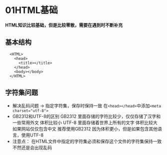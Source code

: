 # 01HTML基础
**HTML知识比较基础，但是比较零散，需要在遇到时不断补充**
## 基本结构
```
  <HTML>
    <head>
      <title></title>
    </head>
    <body></body>
  </HTML>
```
## 字符集问题
- 解决乱码问题  ->  指定字符集，保存时保持一致
  在`<head></head>`中添加`<meta charset="utf-8">`
- GB2312和UTF-8的区别
 GB2312 里面存储的字符比较少，仅仅存储了汉字和一些常用外文 体积比较小
 UTF-8 里面存储着世界上所有的文字 体积比较大
 如果网站仅仅包含中文 推荐使用GB2312 因为体积更小，但是如果包含其他语言，使用UTF-8
- 注意点：
  在HTML文件中指定的字符集必须和保存这个文件的字符集保持一致 不然还是会出现乱码



